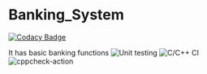 # Banking_System

[![Codacy Badge](https://api.codacy.com/project/badge/Grade/eb13008f42b8458383815cac6583690a)](https://app.codacy.com/manual/99002665/Banking_System?utm_source=github.com&utm_medium=referral&utm_content=99002665/Banking_System&utm_campaign=Badge_Grade_Dashboard)

 It has basic banking functions
![Unit testing](https://github.com/99002665/Banking_System/workflows/Unit%20testing/badge.svg?branch=master)
![C/C++ CI](https://github.com/99002665/Banking_System/workflows/C/C++%20CI/badge.svg?branch=master)
![cppcheck-action](https://github.com/99002665/Banking_System/workflows/cppcheck-action/badge.svg?branch=master)
